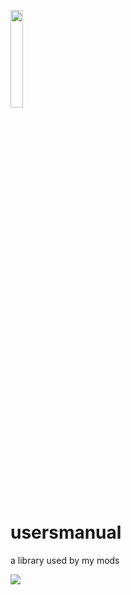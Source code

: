 <img src="https://raw.githubusercontent.com/user11681/usersmanual/1.15.2/src/main/resources/assets/usersmanual/icon.png" width="20%"></img>

# usersmanual
a library used by my mods

[![](https://jitpack.io/v/user11681/usersmanual.svg)](https://jitpack.io/#user11681/usersmanual)
